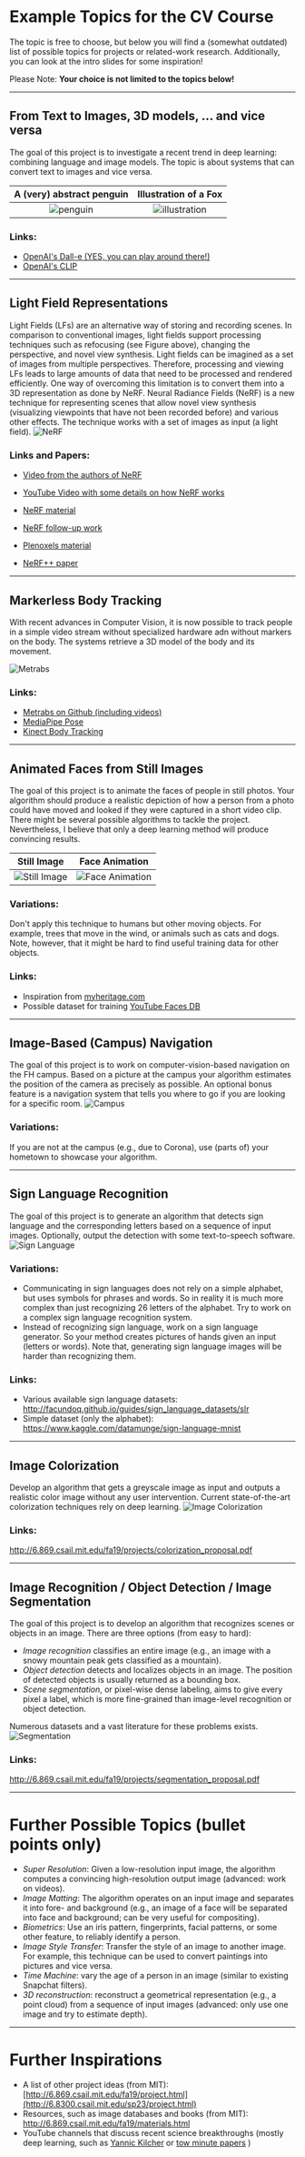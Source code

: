 # Example Topics for the CV Course  
The topic is free to choose, but below you will find a (somewhat outdated) list of possible topics for projects or related-work research. 
Additionally, you can look at the intro slides for some inspiration! 

Please Note: **Your choice is not limited to the topics below!**


---

## From Text to Images, 3D models, ... and vice versa

The goal of this project is to investigate a recent trend in deep learning: combining language and image models. The topic is about systems that can convert text to images and vice versa. 

| A (very) abstract penguin                                             |  Illustration of a Fox |
| :---:                                                   |   :---: |
| ![penguin](../images/dalle_penguin_pretzel.png) | ![illustration](../images/dalle_fox_car.png) |


### Links:
- [OpenAI's Dall-e (YES, you can play around there!)](https://openai.com/blog/dall-e/)
- [OpenAI's CLIP](https://openai.com/blog/clip/)

---

## Light Field Representations


Light Fields (LFs) are an alternative way of storing and recording scenes. In comparison to conventional images, light fields support processing techniques such as refocusing (see Figure above), changing the perspective, and novel view synthesis. Light fields can be imagined as a set of images from multiple perspectives. Therefore, processing and viewing LFs leads to large amounts of data that need to be processed and rendered efficiently. One way of overcoming this limitation is to convert them into a 3D representation as done by NeRF. Neural Radiance Fields (NeRF) is a new technique for representing scenes that allow novel view synthesis (visualizing viewpoints that have not been recorded before) and various other effects. The technique works with a set of images as input (a light field). 
![NeRF](../images/NeRF.gif)

### Links and Papers: 
- [Video from the authors of NeRF](https://youtu.be/JuH79E8rdKc)
- [YouTube Video with some details on how NeRF works](https://youtu.be/CRlN-cYFxTk)

- [NeRF material](https://www.matthewtancik.com/nerf)
- [NeRF follow-up work](https://www.matthewtancik.com/learnit)
- [Plenoxels material](https://alexyu.net/plenoxels/)
- [NeRF++ paper](https://arxiv.org/abs/2010.07492)

---

## Markerless Body Tracking

With recent advances in Computer Vision, it is now possible to track people in a simple video stream without specialized hardware adn without markers on the body. The systems retrieve a 3D model of the body and its movement. 

![Metrabs](../images/metrabs.gif)

### Links:
- [Metrabs on Github (including videos)](https://github.com/isarandi/metrabs)
- [MediaPipe Pose](https://google.github.io/mediapipe/solutions/pose.html)
- [Kinect Body Tracking](https://docs.microsoft.com/en-us/azure/kinect-dk/body-sdk-download)

---

## Animated Faces from Still Images

The goal of this project is to animate the faces of people in still photos. 
Your algorithm should produce a realistic depiction of how a person from a photo could have moved and looked if they were captured in a short video clip. 
There might be several possible algorithms to tackle the project. Nevertheless, I believe that only a deep learning method will produce convincing results.

| Still Image                                             |  Face Animation |
| :---:                                                   |   :---: |
| ![Still Image](../images/face_animation_original.png)   |   ![Face Animation](../images/face_animation_moving.gif?raw=true) |

### Variations: 
Don't apply this technique to humans but other moving objects. For example, trees that move in the wind, or animals such as cats and dogs. Note, however, that it might be hard to find useful training data for other objects.

### Links:
- Inspiration from [myheritage.com](https://blog.myheritage.com/2021/02/new-animate-the-faces-in-your-family-photos/?utm_source=organic_twitter&utm_medium=social&utm_campaign=web&tr_funnel=web&tr_country=US&tr_creative=deep_nostalgia&utm_content=deep_nostalgia)
- Possible dataset for training [YouTube Faces DB](http://www.cs.tau.ac.il/~wolf/ytfaces/)

---

## Image-Based (Campus) Navigation
The goal of this project is to work on computer-vision-based navigation on the FH campus. Based on a picture at the campus your algorithm estimates the position of the camera as precisely as possible. An optional bonus feature is a navigation system that tells you where to go if you are looking for a specific room.
![Campus](../images/campus.jpg)
### Variations: 
If you are not at the campus (e.g., due to Corona), use (parts of) your hometown to showcase your algorithm.

---

## Sign Language Recognition 
The goal of this project is to generate an algorithm that detects sign language and the corresponding letters based on a sequence of input images. 
Optionally, output the detection with some text-to-speech software.
![Sign Language](../images/sign_language.png)

### Variations: 
- Communicating in sign languages does not rely on a simple alphabet, but uses symbols for phrases and words. So in reality it is much more complex than just recognizing 26 letters of the alphabet. Try to work on a complex sign language recognition system. 
- Instead of recognizing sign language, work on a sign language generator. So your method creates pictures of hands given an input (letters or words).
Note that, generating sign language images will be harder than recognizing them.


### Links:
- Various available sign language datasets: http://facundoq.github.io/guides/sign_language_datasets/slr
- Simple dataset (only the alphabet): https://www.kaggle.com/datamunge/sign-language-mnist

---



## Image Colorization
Develop an algorithm that gets a greyscale image as input and outputs a realistic color image without any user intervention. Current state-of-the-art colorization techniques rely on deep learning.
![Image Colorization](../images/image_colorization.png)

### Links:
http://6.869.csail.mit.edu/fa19/projects/colorization_proposal.pdf


---

## Image Recognition / Object Detection / Image Segmentation
The goal of this project is to develop an algorithm that recognizes scenes or objects in an image. 
There are three options (from easy to hard):
- *Image recognition* classifies an entire image (e.g., an image with a snowy mountain peak gets classified as a mountain).
- *Object detection* detects and localizes objects in an image. The position of detected objects is usually returned as a bounding box. 
- *Scene segmentation*, or pixel-wise dense labeling, aims to give every pixel a label, which is more fine-grained than image-level
recognition or object detection.

Numerous datasets and a vast literature for these problems exists.
![Segmentation](../images/segmentation.png)

### Links:
http://6.869.csail.mit.edu/fa19/projects/segmentation_proposal.pdf


---

# Further Possible Topics (bullet points only)

- *Super Resolution*: Given a low-resolution input image, the algorithm computes a convincing high-resolution output image (advanced: work on videos).
- *Image Matting*: The algorithm operates on an input image and separates it into fore- and background (e.g., an image of a face will be separated into face and background; can be very useful for compositing). 
- *Biometrics*: Use an iris pattern, fingerprints, facial patterns, or some other feature, to reliably identify a person.
- *Image Style Transfer*: Transfer the style of an image to another image. For example, this technique can be used to convert paintings into pictures and vice versa.
- *Time Machine*: vary the age of a person in an image (similar to existing Snapchat filters).
- *3D reconstruction*: reconstruct a geometrical representation (e.g., a point cloud) from a sequence of input images (advanced: only use one image and try to estimate depth).



---

# Further Inspirations
- A list of other project ideas (from MIT): [http://6.869.csail.mit.edu/fa19/project.html](http://6.8300.csail.mit.edu/sp23/project.html)
- Resources, such as image databases and books (from MIT): http://6.869.csail.mit.edu/fa19/materials.html
- YouTube channels that discuss recent science breakthroughs (mostly deep learning, such as [Yannic Kilcher](https://www.youtube.com/c/YannicKilcher/videos) or [tow minute papers](https://www.youtube.com/c/K%C3%A1rolyZsolnai/videos) )

